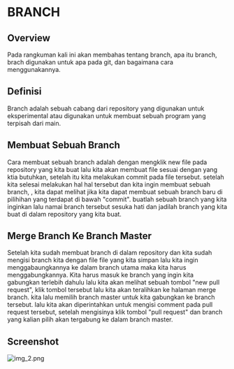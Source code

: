 # BRANCH

## Overview

Pada rangkuman kali ini akan membahas tentang branch, apa itu branch, brach digunakan untuk apa pada git, dan bagaimana cara menggunakannya.

## Definisi

Branch adalah sebuah cabang dari repository yang digunakan untuk eksperimental atau digunakan untuk membuat sebuah program yang terpisah dari main.

## Membuat Sebuah Branch

Cara membuat sebuah branch adalah dengan mengklik new file pada repository yang kita buat lalu kita akan membuat file sesuai dengan yang ktia butuhkan, setelah itu kita melakukan commit pada file tersebut. setelah kita selesai melakukan hal hal tersebut dan kita ingin membuat sebuah branch,
, kita dapat melihat jika kita dapat membuat sebuah branch baru di pilihihan yang terdapat di bawah "commit". buatlah sebuah branch yang kita inginkan lalu namai branch tersebut sesuka hati dan jadilah branch yang kita buat di dalam repository yang kita buat.

## Merge Branch Ke Branch Master

Setelah kita sudah membuat branch di dalam repository dan kita sudah mengisi branch kita dengan file file yang kita simpan lalu kita ingin menggabaungkannya ke dalam branch utama maka kita harus menggabungkannya.
Kita harus masuk ke branch yang ingin kita gabungkan terlebih dahulu lalu kita akan melihat sebuah tombol "new pull request", klik tombol tersebut lalu kita akan teralihkan ke halaman merge branch.
kita lalu memilih branch master untuk kita gabungkan ke branch tersebut. lalu kita akan diperintahkan untuk mengisi comment pada pull request tersebut, setelah mengisinya klik tombol "pull request" dan branch yang kalian pilih akan tergabung ke dalam branch master.

## Screenshot

![img_2.png](img_2.png)